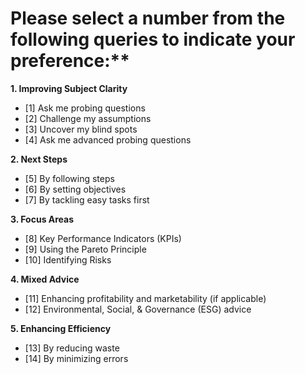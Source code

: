 # Please select a number from the following queries to indicate your preference:**

**1. Improving Subject Clarity**
   - [1] Ask me probing questions
   - [2] Challenge my assumptions
   - [3] Uncover my blind spots
   - [4] Ask me advanced probing questions

**2. Next Steps**
   - [5] By following steps
   - [6] By setting objectives
   - [7] By tackling easy tasks first

**3. Focus Areas**
   - [8] Key Performance Indicators (KPIs)
   - [9] Using the Pareto Principle
   - [10] Identifying Risks

**4. Mixed Advice**
   - [11] Enhancing profitability and marketability (if applicable)
   - [12] Environmental, Social, & Governance (ESG) advice

**5. Enhancing Efficiency**
   - [13] By reducing waste
   - [14] By minimizing errors
